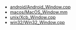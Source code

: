 * [android/Android_Window.cpp](android/Android_Window.cpp) 
* [macos/MacOS_Window.mm](macos/MacOS_Window.mm) 
* [unix/Xcb_Window.cpp](unix/Xcb_Window.cpp) 
* [win32/Win32_Window.cpp](win32/Win32_Window.cpp) 

